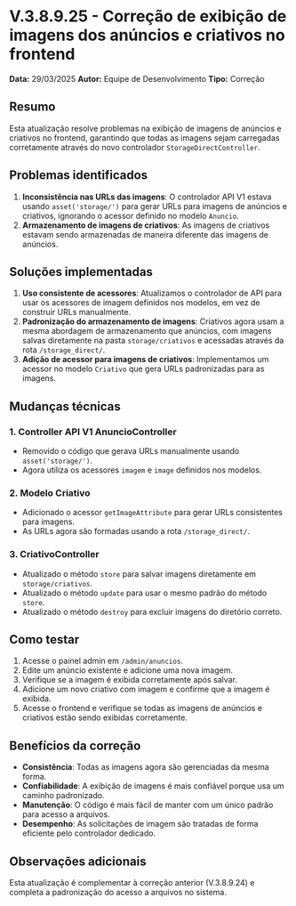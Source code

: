 # V.3.8.9.25 - Correção de exibição de imagens dos anúncios e criativos no frontend

**Data:** 29/03/2025
**Autor:** Equipe de Desenvolvimento
**Tipo:** Correção

## Resumo

Esta atualização resolve problemas na exibição de imagens de anúncios e criativos no frontend, garantindo que todas as imagens sejam carregadas corretamente através do novo controlador `StorageDirectController`.

## Problemas identificados

1. **Inconsistência nas URLs das imagens**: O controlador API V1 estava usando `asset('storage/')` para gerar URLs para imagens de anúncios e criativos, ignorando o acessor definido no modelo `Anuncio`.
2. **Armazenamento de imagens de criativos**: As imagens de criativos estavam sendo armazenadas de maneira diferente das imagens de anúncios.

## Soluções implementadas

1. **Uso consistente de acessores**: Atualizamos o controlador de API para usar os acessores de imagem definidos nos modelos, em vez de construir URLs manualmente.
2. **Padronização do armazenamento de imagens**: Criativos agora usam a mesma abordagem de armazenamento que anúncios, com imagens salvas diretamente na pasta `storage/criativos` e acessadas através da rota `/storage_direct/`.
3. **Adição de acessor para imagens de criativos**: Implementamos um acessor no modelo `Criativo` que gera URLs padronizadas para as imagens.

## Mudanças técnicas

### 1. Controller API V1 AnuncioController

- Removido o código que gerava URLs manualmente usando `asset('storage/')`.
- Agora utiliza os acessores `imagem` e `image` definidos nos modelos.

### 2. Modelo Criativo

- Adicionado o acessor `getImageAttribute` para gerar URLs consistentes para imagens.
- As URLs agora são formadas usando a rota `/storage_direct/`.

### 3. CriativoController

- Atualizado o método `store` para salvar imagens diretamente em `storage/criativos`.
- Atualizado o método `update` para usar o mesmo padrão do método `store`.
- Atualizado o método `destroy` para excluir imagens do diretório correto.

## Como testar

1. Acesse o painel admin em `/admin/anuncios`.
2. Edite um anúncio existente e adicione uma nova imagem.
3. Verifique se a imagem é exibida corretamente após salvar.
4. Adicione um novo criativo com imagem e confirme que a imagem é exibida.
5. Acesse o frontend e verifique se todas as imagens de anúncios e criativos estão sendo exibidas corretamente.

## Benefícios da correção

- **Consistência**: Todas as imagens agora são gerenciadas da mesma forma.
- **Confiabilidade**: A exibição de imagens é mais confiável porque usa um caminho padronizado.
- **Manutenção**: O código é mais fácil de manter com um único padrão para acesso a arquivos.
- **Desempenho**: As solicitações de imagem são tratadas de forma eficiente pelo controlador dedicado.

## Observações adicionais

Esta atualização é complementar à correção anterior (V.3.8.9.24) e completa a padronização do acesso a arquivos no sistema. 
